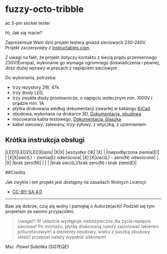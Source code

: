 # fuzzy-octo-tribble
ac 3-pin socket tester

Hi, Jak się macie?

Zaprezentuje Wam dziś projekt testera gniazd sieciowych 230-240V. Projekt zaczerpnięty z [instructables.com](https://www.instructables.com "Instructables.com").

Z uwagi na fakt, że projekt dotyczy kontaktu z siecią prądu przemiennego 230V(Europa), wykonanie go wymaga ogromnego doświadczenia i pewnej, dość dużej wprawy w pracach z napięciem sieciowym.

Do wykonania, potrzeba:
- trzy rezystory 2W, 47k
- trzy diody LED,
- trzy zwykłe diody prostownicze, o napięciu wstecznym min. 1000V i prądzie min. 1A
- płytka drukowana według dokumentacji zawartej w katalogu [KiCad](/KiCad "Dokumentacja")
- obudowa, wykonana na drukarce 3D, [Dokumentacja, obudowa](/3dhousing "3Dhousing")
- mocowania kabla testowego, [Dokumentacja, blaszka](/mechanical "mechanical")
- kabel sieciowy, zalewany, trzy-żyłowy, z wtyczką, z uziemieniem

## Krótka instrukcja obsługi

|LED1|LED2|LED3|opis|
|X|X| |wszystko OK|
|X| | |niepodłączona ziemia(E)|
| |X|X|sieć(L) - ziemia(E) odwrócone|
|X| |X|sieć(L) - zero(N) odwrócone|
| |X| |brak zero(N)|
| | | |brak sieci(L)/brak zero(N) i brak ziemi(E)| 
  

##Credits

Jak zwykle i ten projekt jest dostępny na zasadach Wolnych Licencji:
- [CC-BY-SA 4.0](https://creativecommons.org/licenses/by-sa/4.0/ "license")

- - - 

Baw się dobrze, czuj się wolny i pamiętaj o Autorze(ach)! Podziel się tym projektem ze swoimi przyjaciółmi.

>Uwaga!!!
>W układzie występuje niebezpieczne dla życia napięcie sieciowe!
>Po montażu, płytkę drukowaną należy zaizolować lakierem poliuretanowym!
>a elementy obudowy, wieku z puszką obudowy skleić!
>przepust należy wypełnić silikonem!

_Msc. Paweł Sobótka (SQ7EQE)_ 

